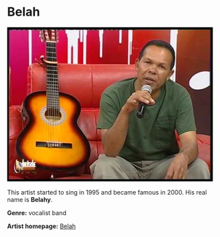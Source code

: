 # Belah

![Belahy](belah.jpg)


This artist started to sing in 1995 and became famous in 2000. His real name is **Belahy**.

**Genre:** vocalist band


**Artist homepage:** [Belah](https://web.facebook.com/belahy.vazomiteny?_rdc=1&_rdr)
